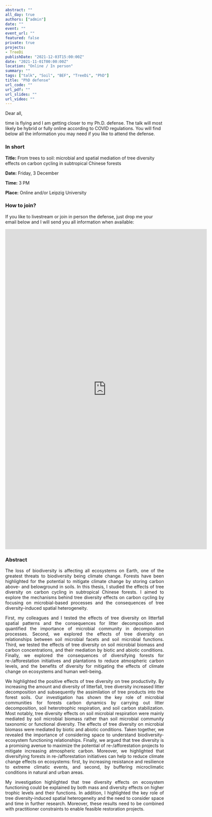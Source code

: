 ```yaml
---
abstract: ""
all_day: true
authors: ["admin"]
date: ""
event: ""
event_url: ""
featured: false
private: true
projects:
- TreeDi
publishDate: "2021-12-03T15:00:00Z"
date: "2021-11-01T00:00:00Z"
location: "Online / In person"
summary: ""
tags: ["talk", "Soil", "BEF", "TreeDi", "PhD"]
title: "PhD defense"
url_code: ""
url_pdf: ""
url_slides: ""
url_video: ""
---
```


Dear all,

time is flying and I am getting closer to my Ph.D. defense. The talk will most likely be hybrid or fully online according to COVID regulations. You will find below all the information you may need if you like to attend the defense.

### In short

**Title:** From trees to soil: microbial and spatial mediation of tree diversity effects on carbon cycling in subtropical Chinese forests

**Date:** Friday, 3 December

**Time:** 3 PM

**Place:** Online and/or Leipzig University

### How to join?

If you like to livestream or join in person the defense, just drop me your email below and I will send you all information when available:

<iframe src="https://docs.google.com/forms/d/e/1FAIpQLScbA2cN7_2F2Vve8bwswd2JYdh_hawYd-sboRjpEDtv7-UueQ/viewform?embedded=true" width="640" height="1016" frameborder="0" marginheight="0" marginwidth="0">

Loading...</iframe>

### Abstract

<DIV align="justify">

The loss of biodiversity is affecting all ecosystems on Earth, one of the greatest threats to biodiversity being climate change. Forests have been highlighted for the potential to mitigate climate change by storing carbon above- and belowground in soils. In this thesis, I studied the effects of tree diversity on carbon cycling in subtropical Chinese forests. I aimed to explore the mechanisms behind tree diversity effects on carbon cycling by focusing on microbial-based processes and the consequences of tree diversity-induced spatial heterogeneity.

First, my colleagues and I tested the effects of tree diversity on litterfall spatial patterns and the consequences for litter decomposition and quantified the importance of microbial community in decomposition processes. Second, we explored the effects of tree diversity on relationships between soil microbial facets and soil microbial functions. Third, we tested the effects of tree diversity on soil microbial biomass and carbon concentrations, and their mediation by biotic and abiotic conditions. Finally, we explored the consequences of diversifying forests for re-/afforestation initiatives and plantations to reduce atmospheric carbon levels, and the benefits of diversity for mitigating the effects of climate change on ecosystems and human well-being.

We highlighted the positive effects of tree diversity on tree productivity. By increasing the amount and diversity of litterfall, tree diversity increased litter decomposition and subsequently the assimilation of tree products into the forest soils. Our investigation has shown the key role of microbial communities for forests carbon dynamics by carrying out litter decomposition, soil heterotrophic respiration, and soil carbon stabilization. Most notably, tree diversity effects on soil microbial respiration were mainly mediated by soil microbial biomass rather than soil microbial community taxonomic or functional diversity. The effects of tree diversity on microbial biomass were mediated by biotic and abiotic conditions. Taken together, we revealed the importance of considering space to understand biodiversity-ecosystem functioning relationships. Finally, we argued that tree diversity is a promising avenue to maximize the potential of re-/afforestation projects to mitigate increasing atmospheric carbon. Moreover, we highlighted that diversifying forests in re-/afforestation initiatives can help to reduce climate change effects on ecosystems: first, by increasing resistance and resilience to extreme climatic events, and second, by buffering microclimatic conditions in natural and urban areas.

My investigation highlighted that tree diversity effects on ecosystem functioning could be explained by both mass and diversity effects on higher trophic levels and their functions. In addition, I highlighted the key role of tree diversity-induced spatial heterogeneity and the need to consider space and time in further research. Moreover, these results need to be combined with practitioner constraints to enable feasible restoration projects.

</DIV>
